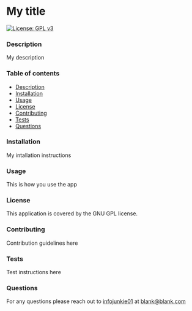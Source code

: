 
# My title
[![License: GPL v3](https://img.shields.io/badge/License-GPLv3-blue.svg)](https://www.gnu.org/licenses/gpl-3.0)

### Description<a name="description"></a>
My description

### Table of contents
- [Description](#description)
- [Installation](#installation)
- [Usage](#usage)
- [License](#license)
- [Contributing](#contributing)
- [Tests](#tests)
- [Questions](#questions)

### Installation<a name="installation"></a>
My intallation instructions

### Usage<a name="usage"></a>
This is how you use the app

### License<a name="license"></a>
This application is covered by the GNU GPL license. 

### Contributing<a name="contributing"></a>
Contribution guidelines here

### Tests<a name="tests"></a>
Test instructions here

### Questions<a name="questions"></a>
For any questions please reach out to <a href="https://github.com/infojunkie01">infojunkie01</a> at <a href="mailto:blank@blank.com">blank@blank.com</a>

    